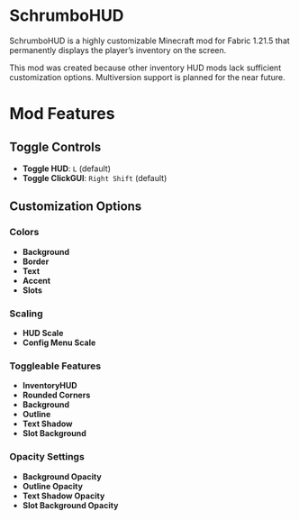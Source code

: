 # SchrumboHUD
SchrumboHUD is a highly customizable Minecraft mod for Fabric 1.21.5 that permanently displays the player’s inventory on the screen.

This mod was created because other inventory HUD mods lack sufficient customization options. Multiversion support is planned for the near future.

# Mod Features

## Toggle Controls
- **Toggle HUD**: `L` (default)
- **Toggle ClickGUI**: `Right Shift` (default)

## Customization Options
### Colors
- **Background**
- **Border**
- **Text**
- **Accent**
- **Slots**

### Scaling
- **HUD Scale**
- **Config Menu Scale**

### Toggleable Features
- **InventoryHUD**
- **Rounded Corners**
- **Background**
- **Outline**
- **Text Shadow**
- **Slot Background**

### Opacity Settings
- **Background Opacity**
- **Outline Opacity**
- **Text Shadow Opacity**
- **Slot Background Opacity**
